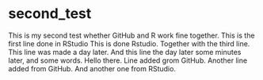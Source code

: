# second_test
This is my second test whether GitHub and R work fine together.
This is the first line done in RStudio
This is done Rstudio.
Together with the third line.
This line was made a day later.
And this line the day later some minutes later, and some words.
Hello there.
Line added grom GitHub.
Another line added from GitHub.
And another one from RStudio.
